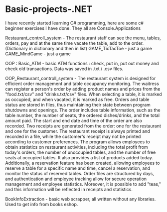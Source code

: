 # Basic-projects-.NET
I have recently started learning C# programming, here are some c# beginner exercises I have done.
They all are Console.Applications

Restaurant_controll_system - The restaurant staff can see the menu, tables, orders, pay and at the same time vacate the table, add to the order. (Dictionary in dictionary and then in list)
GAME_TicTacToe - just a game
GAME_MindGame - just a game

OOP :
Basic_ATM - basic ATM functions : check, put in, put out money and check old transactions. Data was saved in .txt / .csv files.
   
OOP_Restaurant_controll_system - The restaurant system is designed for efficient order management and table occupancy monitoring. The waitress can register a person's order by adding product names and prices from the "food.txt/csv" and "drinks.txt/csv" files. When selecting a table, it is marked as occupied, and when vacated, it is marked as free. Orders and table status are stored in files, thus maintaining their state between program shutdowns and openings.
    The order includes table information, such as the table number, the number of seats, the ordered dishes/drinks, and the total amount paid. The start and end date and time of the order are also recorded.
    Two receipts are generated from the order: one for the restaurant and one for the customer. The restaurant receipt is always printed and recorded in a file, while the customer's receipt may not be printed according to customer preferences.
    The program allows employees to obtain statistics on restaurant activities, including the total profit from today's orders, the number of unoccupied tables, and the number of free seats at occupied tables. It also provides a list of products added today.
    Additionally, a reservation feature has been created, allowing employees to reserve a table for a specific name and time, cancel a reservation, and monitor the status of reserved tables. Order files are structured by days, and authentication and employee tracking allow for secure operation management and employee statistics. Moreover, it is possible to add "teas," and this information will be reflected in receipts and statistics.

BookInfoExtraction - basic web scrapper, all written without any libraries. Used to get info from books eshop.

